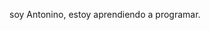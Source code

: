 soy Antonino, estoy aprendiendo a programar.

<!---
antoninogomez/antoninogomez is a ✨ special ✨ repository because its `README.md` (this file) appears on your GitHub profile.
You can click the Preview link to take a look at your changes.
--->
